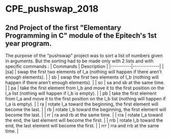 # CPE_pushswap_2018

## 2nd Project of the first "Elementary Programming in C" module of the Epitech's 1st year program.

The purpose of the "pushswap" project was to sort a list of numbers given in arguments.
But the sorting had to be made only with 2 lists and with specific commands :
| Commands | Description |
|----------|-------------|
| [sa]       | swap the first two elements of l_a (nothing will happen if there aren’t enough elements). | 
| sb       | swap the first two elements of l_b (nothing will happen if there aren’t enough elements). |
| sc       | sa and sb at the same time. |
| pa       | take the first element from l_b and move it to the first position on the l_a list (nothing will happen if l_b is empty). |
| pb       | take the first element from l_a and move it to the first position on the l_b list (nothing will happen if l_a is empty). |
| ra       | rotate l_a toward the beginning, the first element will become the last. |
| rb       | rotate l_b toward the beginning, the first element will become the last. |
| rr       | ra and rb at the same time. |
| rra      | rotate l_a toward the end, the last element will become the first. |
| rrb      | rotate l_b toward the end, the last element will become the first. |
| rrr      | rra and rrb at the same time. |
